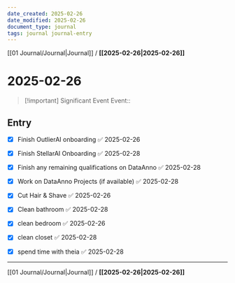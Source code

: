 ```yaml
---
date_created: 2025-02-26
date_modified: 2025-02-26
document_type: journal
tags: journal journal-entry
---
```

[[01 Journal/Journal|Journal]] / **[[2025-02-26|2025-02-26]]**
# 2025-02-26

> [!important] Significant Event
> Event:: 

## Entry

- [x] Finish OutlierAI onboarding ✅ 2025-02-26
- [x] Finish StellarAI Onboarding ✅ 2025-02-28
- [x] Finish any remaining qualifications on DataAnno ✅ 2025-02-28
- [x] Work on DataAnno Projects (if available) ✅ 2025-02-28
- [x] Cut Hair & Shave ✅ 2025-02-26
- [x] Clean bathroom ✅ 2025-02-28
- [x] clean bedroom ✅ 2025-02-26
- [x] clean closet ✅ 2025-02-28
- [x] spend time with theia ✅ 2025-02-28


---
[[01 Journal/Journal|Journal]] / **[[2025-02-26|2025-02-26]]**